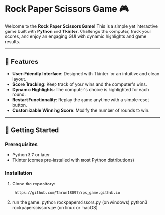 # Rock Paper Scissors Game 🎮

Welcome to the **Rock Paper Scissors Game**! This is a simple yet interactive game built with **Python** and **Tkinter**. Challenge the computer, track your scores, and enjoy an engaging GUI with dynamic highlights and game results.

---

## 📝 Features

- **User-Friendly Interface**: Designed with Tkinter for an intuitive and clean layout.
- **Score Tracking**: Keep track of your wins and the computer's wins.
- **Dynamic Highlights**: The computer's choice is highlighted for each round.
- **Restart Functionality**: Replay the game anytime with a simple reset button.
- **Customizable Winning Score**: Modify the number of rounds to win.

---

## 🚀 Getting Started

### Prerequisites
- Python 3.7 or later
- Tkinter (comes pre-installed with most Python distributions)

### Installation
1. Clone the repository:
   ```bash
    https://github.com/Tarun18097/rps_game.github.io

2. run the game.
    python rockpaperscissors.py (on windows)
    python3 rockpaperscissors.py (on linux or macOS)

